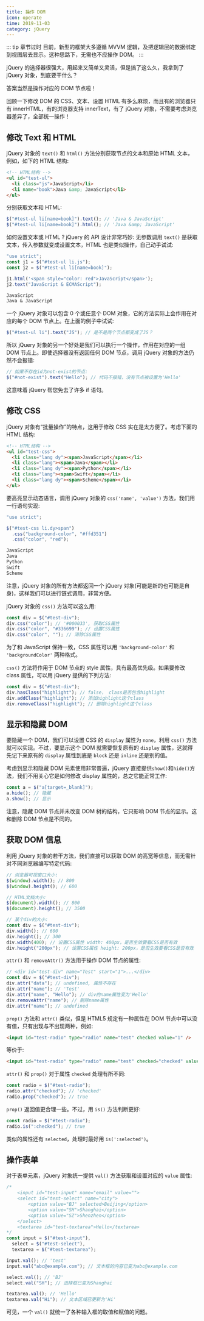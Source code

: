 ```yaml
---
title: 操作 DOM
icon: operate
time: 2019-11-03
category: jQuery
---
```


::: tip 章节过时
目前，新型的框架大多遵循 MVVM 逻辑，及把逻辑层的数据绑定到视图层去显示。这种思路下，无需也不应操作 DOM。
:::

<!-- more -->

jQuery 的选择器很强大，用起来又简单又灵活，但是搞了这么久，我拿到了 jQuery 对象，到底要干什么？

答案当然是操作对应的 DOM 节点啦！

回顾一下修改 DOM 的 CSS、文本、设置 HTML 有多么麻烦，而且有的浏览器只有 innerHTML，有的浏览器支持 innerText，有了 jQuery 对象，不需要考虑浏览器差异了，全部统一操作！

## 修改 Text 和 HTML

jQuery 对象的 `text()` 和 `html()` 方法分别获取节点的文本和原始 HTML 文本，例如，如下的 HTML 结构:

```html
<!-- HTML结构 -->
<ul id="test-ul">
  <li class="js">JavaScript</li>
  <li name="book">Java &amp; JavaScript</li>
</ul>
```

分别获取文本和 HTML:

```js
$("#test-ul li[name=book]").text(); // 'Java & JavaScript'
$("#test-ul li[name=book]").html(); // 'Java &amp; JavaScript'
```

如何设置文本或 HTML ? jQuery 的 API 设计非常巧妙: 无参数调用 `text()` 是获取文本，传入参数就变成设置文本，HTML 也是类似操作，自己动手试试:

```js
"use strict";
const j1 = $("#test-ul li.js");
const j2 = $("#test-ul li[name=book]");

j1.html('<span style="color: red">JavaScript</span>');
j2.text("JavaScript & ECMAScript");
```

```md
JavaScript
Java & JavaScript
```

一个 jQuery 对象可以包含 0 个或任意个 DOM 对象，它的方法实际上会作用在对应的每个 DOM 节点上。在上面的例子中试试:

```js
$("#test-ul li").text("JS"); // 是不是两个节点都变成了JS？
```

所以 jQuery 对象的另一个好处是我们可以执行一个操作，作用在对应的一组 DOM 节点上。即使选择器没有返回任何 DOM 节点，调用 jQuery 对象的方法仍然不会报错:

```js
// 如果不存在id为not-exist的节点:
$("#not-exist").text("Hello"); // 代码不报错，没有节点被设置为'Hello'
```

这意味着 jQuery 帮您免去了许多 if 语句。

## 修改 CSS

jQuery 对象有“批量操作”的特点，这用于修改 CSS 实在是太方便了。考虑下面的 HTML 结构:

```html
<!-- HTML结构 -->
<ul id="test-css">
  <li class="lang dy"><span>JavaScript</span></li>
  <li class="lang"><span>Java</span></li>
  <li class="lang dy"><span>Python</span></li>
  <li class="lang"><span>Swift</span></li>
  <li class="lang dy"><span>Scheme</span></li>
</ul>
```

要高亮显示动态语言，调用 jQuery 对象的 `css('name', 'value')` 方法，我们用一行语句实现:

```js
"use strict";

$("#test-css li.dy>span")
  .css("background-color", "#ffd351")
  .css("color", "red");
```

```md
JavaScript
Java
Python
Swift
Scheme
```

注意，jQuery 对象的所有方法都返回一个 jQuery 对象(可能是新的也可能是自身)，这样我们可以进行链式调用，非常方便。

jQuery 对象的 `css()` 方法可以这么用:

```js
const div = $("#test-div");
div.css("color"); // '#000033', 获取CSS属性
div.css("color", "#336699"); // 设置CSS属性
div.css("color", ""); // 清除CSS属性
```

为了和 JavaScript 保持一致，CSS 属性可以用 `'background-color'` 和 `'backgroundColor'` 两种格式。

`css()` 方法将作用于 DOM 节点的 style 属性，具有最高优先级。如果要修改 class 属性，可以用 jQuery 提供的下列方法:

```js
const div = $("#test-div");
div.hasClass("highlight"); // false， class是否包含highlight
div.addClass("highlight"); // 添加highlight这个class
div.removeClass("highlight"); // 删除highlight这个class
```

## 显示和隐藏 DOM

要隐藏一个 DOM，我们可以设置 CSS 的 `display` 属性为 `none`，利用 `css()` 方法就可以实现。不过，要显示这个 DOM 就需要恢复原有的 `display` 属性，这就得先记下来原有的 `display` 属性到底是 `block` 还是 `inline` 还是别的值。

考虑到显示和隐藏 DOM 元素使用非常普遍，jQuery 直接提供`show()`和`hide()`方法，我们不用关心它是如何修改 display 属性的，总之它能正常工作:

```js
const a = $("a[target=_blank]");
a.hide(); // 隐藏
a.show(); // 显示
```

注意，隐藏 DOM 节点并未改变 DOM 树的结构，它只影响 DOM 节点的显示。这和删除 DOM 节点是不同的。

## 获取 DOM 信息

利用 jQuery 对象的若干方法，我们直接可以获取 DOM 的高宽等信息，而无需针对不同浏览器编写特定代码:

```js
// 浏览器可视窗口大小:
$(window).width(); // 800
$(window).height(); // 600

// HTML文档大小:
$(document).width(); // 800
$(document).height(); // 3500

// 某个div的大小:
const div = $("#test-div");
div.width(); // 600
div.height(); // 300
div.width(400); // 设置CSS属性 width: 400px，是否生效要看CSS是否有效
div.height("200px"); // 设置CSS属性 height: 200px，是否生效要看CSS是否有效
```

`attr()` 和 `removeAttr()` 方法用于操作 DOM 节点的属性:

```js
// <div id="test-div" name="Test" start="1">...</div>
const div = $("#test-div");
div.attr("data"); // undefined, 属性不存在
div.attr("name"); // 'Test'
div.attr("name", "Hello"); // div的name属性变为'Hello'
div.removeAttr("name"); // 删除name属性
div.attr("name"); // undefined
```

`prop()` 方法和 `attr()` 类似，但是 HTML5 规定有一种属性在 DOM 节点中可以没有值，只有出现与不出现两种，例如:

```html
<input id="test-radio" type="radio" name="test" checked value="1" />
```

等价于:

```html
<input id="test-radio" type="radio" name="test" checked="checked" value="1" />
```

`attr()` 和 `prop()` 对于属性 `checked` 处理有所不同:

```js
const radio = $("#test-radio");
radio.attr("checked"); // 'checked'
radio.prop("checked"); // true
```

`prop()` 返回值更合理一些。不过，用 `is()` 方法判断更好:

```js
const radio = $("#test-radio");
radio.is(":checked"); // true
```

类似的属性还有 `selected`，处理时最好用 `is(':selected')`。

## 操作表单

对于表单元素，jQuery 对象统一提供 `val()` 方法获取和设置对应的 `value` 属性:

```js
/*
    <input id="test-input" name="email" value="">
    <select id="test-select" name="city">
        <option value="BJ" selected>Beijing</option>
        <option value="SH">Shanghai</option>
        <option value="SZ">Shenzhen</option>
    </select>
    <textarea id="test-textarea">Hello</textarea>
*/
const input = $("#test-input"),
  select = $("#test-select"),
  textarea = $("#test-textarea");

input.val(); // 'test'
input.val("abc@example.com"); // 文本框的内容已变为abc@example.com

select.val(); // 'BJ'
select.val("SH"); // 选择框已变为Shanghai

textarea.val(); // 'Hello'
textarea.val("Hi"); // 文本区域已更新为'Hi'
```

可见，一个 `val()` 就统一了各种输入框的取值和赋值的问题。
